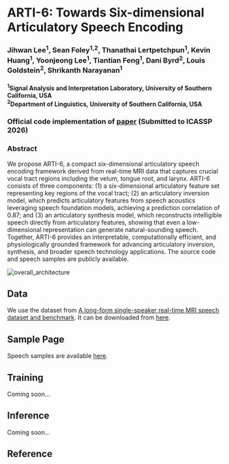 # ARTI-6: Towards Six-dimensional Articulatory Speech Encoding
### Jihwan Lee<sup>1</sup>, Sean Foley<sup>1,2</sup>, Thanathai Lertpetchpun<sup>1</sup>, Kevin Huang<sup>1</sup>, Yoonjeong Lee<sup>1</sup>, Tiantian Feng<sup>1</sup>, Dani Byrd<sup>2</sup>, Louis Goldstein<sup>2</sup>, Shrikanth Narayanan<sup>1</sup>

#### <sup>1</sup>Signal Analysis and Interpretation Laboratory, University of Southern California, USA <br> <sup>2</sup>Department of Linguistics, University of Southern California, USA

### Official code implementation of [paper](https://www.arxiv.org/abs/2509.21447 "paper link") (Submitted to ICASSP 2026)

### Abstract
We propose ARTI-6, a compact six-dimensional articulatory speech encoding framework derived from real-time MRI data that captures crucial vocal tract regions including the velum, tongue root, and larynx. ARTI-6 consists of three components: (1) a six-dimensional articulatory feature set representing key regions of the vocal tract; (2) an articulatory inversion model, which predicts articulatory features from speech acoustics leveraging speech foundation models, achieving a prediction correlation of 0.87; and (3) an articulatory synthesis model, which reconstructs intelligible speech directly from articulatory features, showing that even a low-dimensional representation can generate natural-sounding speech. Together, ARTI-6 provides an interpretable, computationally efficient, and physiologically grounded framework for advancing articulatory inversion, synthesis, and broader speech technology applications. The source code and speech samples are publicly available.

![overall_architecture](docs/src/overview_architecture.png)

## Data
We use the dataset from [A long-form single-speaker real-time MRI speech dataset and benchmark](https://arxiv.org/abs/2509.14479). It can be downloaded from [here](https://sail.usc.edu/span/single_spk/).

## Sample Page
Speech samples are available [here](https://lee-jhwn.github.io/arti-6/ "speech samples").

## Training
Coming soon...

## Inference
Coming soon...

## Reference
